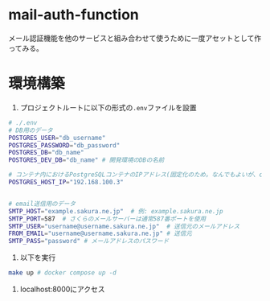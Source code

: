 # mail-auth-function
メール認証機能を他のサービスと組み合わせて使うために一度アセットとして作ってみる。

# 環境構築

1. プロジェクトルートに以下の形式の`.env`ファイルを設置
```bash
# ./.env
# DB用のデータ
POSTGRES_USER="db_username"
POSTGRES_PASSWORD="db_password"
POSTGRES_DB="db_name"
POSTGRES_DEV_DB="db_name" # 開発環境のDBの名前

# コンテナ内におけるPostgreSQLコンテナのIPアドレス(固定化のため。なんでもよいが、compose.ymlの最後の方に記載されているネットワークアドレスに該当するものでないといけない)
POSTGRES_HOST_IP="192.168.100.3"


# email送信用のデータ
SMTP_HOST="example.sakura.ne.jp"  # 例: example.sakura.ne.jp
SMTP_PORT=587  # さくらのメールサーバーは通常587番ポートを使用
SMTP_USER="username@username.sakura.ne.jp"  # 送信元のメールアドレス
FROM_EMAIL="username@username.sakura.ne.jp" # 送信元
SMTP_PASS="password" # メールアドレスのパスワード
```

1. 以下を実行
```bash
make up # docker compose up -d
```

1. localhost:8000にアクセス

